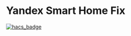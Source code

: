 # Yandex Smart Home Fix

[![hacs_badge](https://img.shields.io/badge/HACS-Custom-orange.svg)](https://github.com/custom-components/hacs)